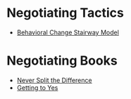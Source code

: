 # Negotiating Tactics

* [Behavioral Change Stairway Model](https://gdt.stanford.edu/what-can-the-fbi-teach-us-about-behavior-design/)

# Negotiating Books

* [Never Split the Difference](https://a.co/d/ewfLxLc)
* [Getting to Yes](https://a.co/d/drNGIan)

